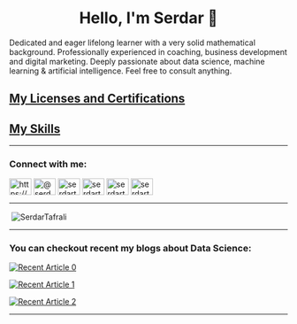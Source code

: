 <h1 align="center">Hello, I'm Serdar 👋</h1>  



<!--
**SerdarTafrali/SerdarTAFRALI** is a ✨ _special_ ✨ repository because its `README.md` (this file) appears on your GitHub profile.

-->

Dedicated and eager lifelong learner with a very solid mathematical background. Professionally experienced in coaching, business development and digital marketing. Deeply passionate about data science, machine learning & artificial intelligence. Feel free to consult anything.
<p><img align="right" src="https://komarev.com/ghpvc/?username=SerdarTafrali&style=flat-square&color=blue" alt=""/> </p>

## [My Licenses and Certifications](https://www.linkedin.com/in/serdartafrali/details/certifications/)
## [My Skills](https://www.linkedin.com/in/serdartafrali/details/skills/)
----

<h3 align="left">Connect with me:</h3>
<p align="left">
<a href="https://www.linkedin.com/in/serdartafrali/" target="blank"><img align="center" src="https://raw.githubusercontent.com/rahuldkjain/github-profile-readme-generator/master/src/images/icons/Social/linked-in-alt.svg" alt="https://www.linkedin.com/in/serdartafrali/" height="30" width="40" /></a>
<a href="https://medium.com/@serdartafrali" target="blank"><img align="center" src="https://raw.githubusercontent.com/rahuldkjain/github-profile-readme-generator/master/src/images/icons/Social/medium.svg" alt="@serdartafrali" height="30" width="40" /></a>
<a href="https://www.kaggle.com/serdartafrali" target="blank"><img align="center" src="https://raw.githubusercontent.com/rahuldkjain/github-profile-readme-generator/master/src/images/icons/Social/kaggle.svg" alt="serdartafrali" height="30" width="40" /></a>
<a href="https://twitter.com/serdartafrali" target="blank"><img align="center" src="https://raw.githubusercontent.com/rahuldkjain/github-profile-readme-generator/master/src/images/icons/Social/twitter.svg" alt="serdartafrali" height="30" width="40" /></a>
<a href="https://www.hackerrank.com/serdartafrali" target="blank"><img align="center" src="https://raw.githubusercontent.com/rahuldkjain/github-profile-readme-generator/master/src/images/icons/Social/hackerrank.svg" alt="serdartafrali" height="30" width="40" /></a>
<a href="https://www.instagram.com/serdartafrali" target="blank"><img align="center" src="https://raw.githubusercontent.com/rahuldkjain/github-profile-readme-generator/master/src/images/icons/Social/instagram.svg" alt="serdartafrali" height="30" width="40" /></a>

</p>

----


<p>&nbsp;<img align="center" src="https://github-readme-stats.vercel.app/api?username=SerdarTafrali&show_icons=true&locale=en" alt="SerdarTafrali" /></p>



----

### You can checkout recent my blogs about Data Science: 

 <a target="_blank" href="https://github-readme-medium-recent-article.vercel.app/medium/@serdartafrali/0"><img src="https://github-readme-medium-recent-article.vercel.app/medium/@serdartafrali/0" alt="Recent Article 0"> 
 
 <a target="_blank" href="https://github-readme-medium-recent-article.vercel.app/medium/@serdartafrali/0"><img src="https://github-readme-medium-recent-article.vercel.app/medium/@serdartafrali/1" alt="Recent Article 1"> 
 
 <a target="_blank" href="https://github-readme-medium-recent-article.vercel.app/medium/@serdartafrali/0"><img src="https://github-readme-medium-recent-article.vercel.app/medium/@serdartafrali/2" alt="Recent Article 2"> 
  
----
